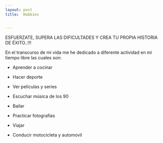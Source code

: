 ```yaml
---
layout: post
title:  Hobbies


---
```


ESFUERZATE, SUPERA LAS DIFICULTADES Y CREA TU PROPIA HISTORIA DE ÉXITO..!!!

En el transcurso de mi vida me he dedicado a diferente actividad en mi tiempo libre las cuales son:

* Aprender a cocinar

* Hacer deporte

* Ver películas y series

* Escuchar música de los 90

* Bailar

* Practicar fotografías

* Viajar

* Conducir motocicleta y automovil
